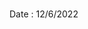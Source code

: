 # 
<!--

<img src="https://github.com/RED5PY/CAPTIAN-X/blob/main/.img/InShot_20220520_192431702.jpg">

All in one
User Friendly Toolkit

 Copyright : <a href="https://github.com/F1d41"> F1d41</a>
#
This Tool Almost Done
#
-->
Date : 12/6/2022
